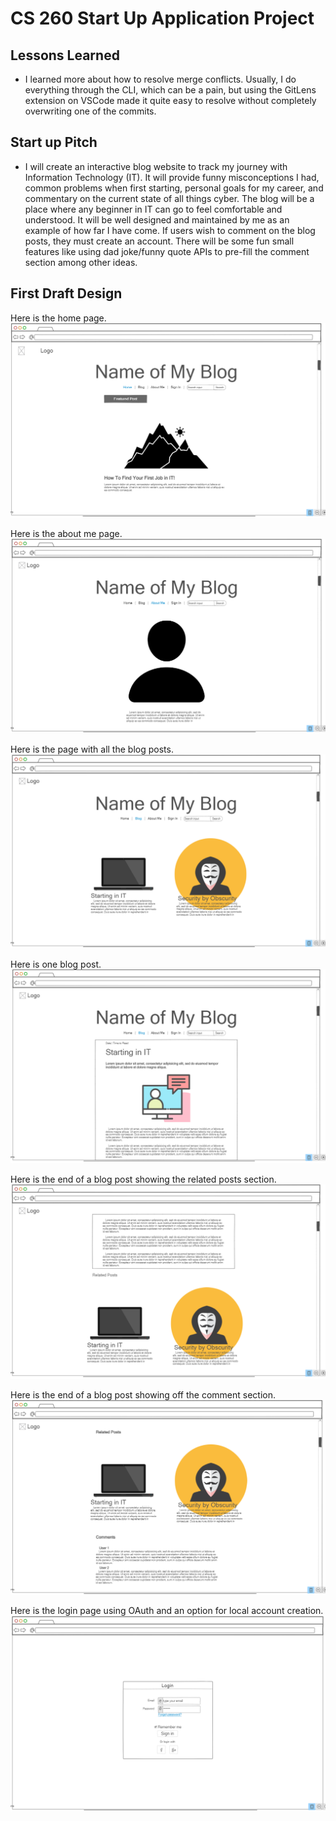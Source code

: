 # CS 260 Start Up Application Project

## Lessons Learned
- I learned more about how to resolve merge conflicts. Usually, I do everything through the CLI, which can be a pain, but using the GitLens extension on VSCode made it quite easy to resolve without completely overwriting one of the commits. 


## Start up Pitch
- I will create an interactive blog website to track my journey with Information Technology (IT). It will provide funny misconceptions I had, common problems when first starting, personal goals for my career, and commentary on the current state of all things cyber. The blog will be a place where any beginner in IT can go to feel comfortable and understood. It will be well designed and maintained by me as an example of how far I have come. If users wish to comment on the blog posts, they must create an account. There will be some fun small features like using dad joke/funny quote APIs to pre-fill the comment section among other ideas. 

## First Draft Design
Here is the home page.
![Home Page](/images/home_page.png)  

Here is the about me page.
![About Me Page](/images/aboutMe_page.png)  

Here is the page with all the blog posts.
![Blog Posts Page](/images/blogPosts_page.png)  

Here is one blog post.
![One Blog Post Page](/images/oneBlogPost_page.png)  

Here is the end of a blog post showing the related posts section.
![One Blog Post Continued Page](/images/oneBlogPost_page_continued.png)  

Here is the end of a blog post showing off the comment section.
![One Blog Post with Comments Page](/images/oneBlogPost_page_comments.png)  

Here is the login page using OAuth and an option for local account creation.
![Login Page](/images/login_page.png)
